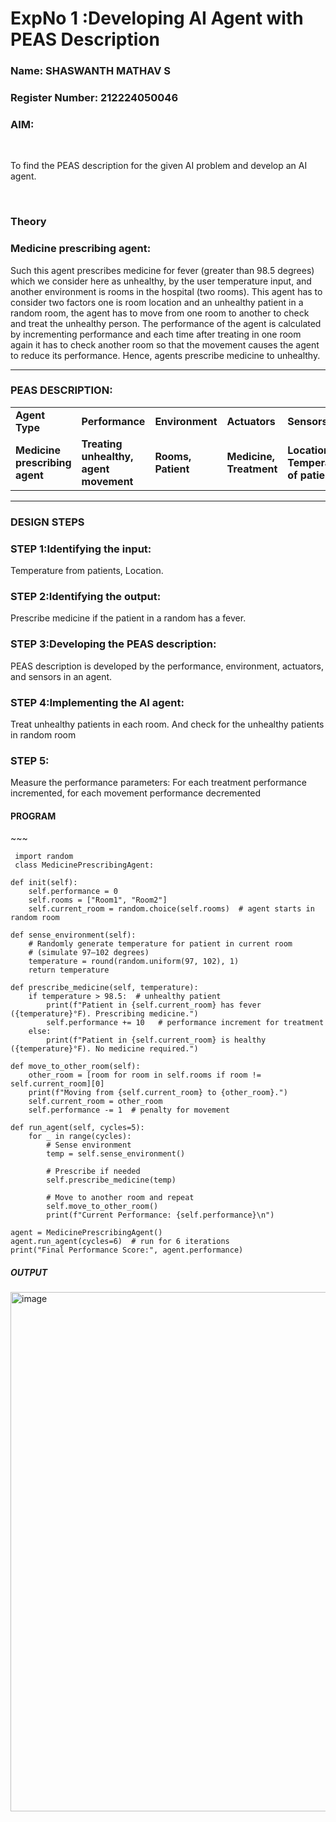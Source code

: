<h1>ExpNo 1 :Developing AI Agent with PEAS Description</h1>
<h3>Name: SHASWANTH MATHAV S </h3>
<h3>Register Number: 212224050046

<h3>AIM:</h3>
<br>
<p>To find the PEAS description for the given AI problem and develop an AI agent.</p>
<br>
<h3>Theory</h3>
<h3>Medicine prescribing agent:</h3>
<p>Such this agent prescribes medicine for fever (greater than 98.5 degrees) which we consider here as unhealthy, by the user temperature input, and another environment is rooms in the hospital (two rooms). This agent has to consider two factors one is room location and an unhealthy patient in a random room, the agent has to move from one room to another to check and treat the unhealthy person. The performance of the agent is calculated by incrementing performance and each time after treating in one room again it has to check another room so that the movement causes the agent to reduce its performance. Hence, agents prescribe medicine to unhealthy.</p>
<hr>
<h3>PEAS DESCRIPTION:</h3>
<table>
  <tr>
    <td><strong>Agent Type</strong></td>
    <td><strong>Performance</strong></td>
     <td><strong>Environment</strong></td>
    <td><strong>Actuators</strong></td>
    <td><strong>Sensors</strong></td>
  </tr>
    <tr>
    <td><strong>Medicine prescribing agent</strong></td>
    <td><strong>Treating unhealthy, agent movement</strong></td>
     <td><strong>Rooms, Patient</strong></td>
    <td><strong>Medicine, Treatment</strong></td>
    <td><strong>Location, Temperature of patient</strong></td>
  </tr>
</table>
<hr>
<H3>DESIGN STEPS</H3>
<h3>STEP 1:Identifying the input:</h3>
<p>Temperature from patients, Location.</p>
<h3>STEP 2:Identifying the output:</h3>
<p>Prescribe medicine if the patient in a random has a fever.</p>
<h3>STEP 3:Developing the PEAS description:</h3>
<p>PEAS description is developed by the performance, environment, actuators, and sensors in an agent.</p>
<h3>STEP 4:Implementing the AI agent:</h3>
<p>Treat unhealthy patients in each room. And check for the unhealthy patients in random room</p>
<h3>STEP 5:</h3>
<p>Measure the performance parameters: For each treatment performance incremented, for each movement performance decremented</p>
<H4>PROGRAM</H4>
~~~

     import random
     class MedicinePrescribingAgent:
   
    def init(self):
        self.performance = 0
        self.rooms = ["Room1", "Room2"]
        self.current_room = random.choice(self.rooms)  # agent starts in random room

    def sense_environment(self):
        # Randomly generate temperature for patient in current room
        # (simulate 97–102 degrees)
        temperature = round(random.uniform(97, 102), 1)
        return temperature

    def prescribe_medicine(self, temperature):
        if temperature > 98.5:  # unhealthy patient
            print(f"Patient in {self.current_room} has fever ({temperature}°F). Prescribing medicine.")
            self.performance += 10   # performance increment for treatment
        else:
            print(f"Patient in {self.current_room} is healthy ({temperature}°F). No medicine required.")

    def move_to_other_room(self):
        other_room = [room for room in self.rooms if room != self.current_room][0]
        print(f"Moving from {self.current_room} to {other_room}.")
        self.current_room = other_room
        self.performance -= 1  # penalty for movement

    def run_agent(self, cycles=5):
        for _ in range(cycles):
            # Sense environment
            temp = self.sense_environment()
            
            # Prescribe if needed
            self.prescribe_medicine(temp)
            
            # Move to another room and repeat
            self.move_to_other_room()
            print(f"Current Performance: {self.performance}\n")

    agent = MedicinePrescribingAgent()
    agent.run_agent(cycles=6)  # run for 6 iterations
    print("Final Performance Score:", agent.performance)

<h5>OUTPUT</h5>
<img width="670" height="831" alt="image" src="https://github.com/user-attachments/assets/a88fdf90-94be-4b56-887f-66632bf807ac" />
